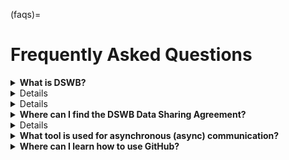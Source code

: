 (faqs)=
# Frequently Asked Questions 


<details>
<summary><b> What is DSWB? </b></summary>
<br>
The Data Science Without Borders (DSWB) community is an international initiative, funded by the Wellcome Trust and led by the African Population and Health Research Centre (APHRC).
<br> More details about the project can be found on our website <a href="https://dswb.africa/"> here <a/>. You can find out about how we work and other processes within the community on our Ways of Working handbook, <a href="https://aphrc-dswb.github.io/dswb-open-science-capacity-wg/"> here <a/>. 
</details>

<details>
<summary><b> Where can I learn about the way the community works? </b></summary>
<br>
You can find out about how we work and other processes within the community on our Ways of Working handbook, <a href="https://aphrc-dswb.github.io/dswb-open-science-capacity-wg/"> here <a/>. 
</details>

<details>
<summary><b> What is the organizational structure of DSWB? </b></summary>
<br>
Learn about our various consortia members and the project structure on our <a href="https://aphrc-dswb.github.io/dswb-open-science-capacity-wg/consortia-members"> Ways of Working Handbook <a/>.
</details>

<details>
<summary><b> Where can I find the DSWB Data Sharing Agreement?  </b></summary>
<br>
The DSWB data sharing agreement is available here - [Add link once publicly available.]
</details>

<details>
<summary><b> How can I join your meetings?  </b></summary>
<br>
The DSWB community has a publicly available calendar. Please add the community calendar to yours using <a href="https://bit.ly/dswb-community-calendar"> this link </a>. 
<br>
You can find out more about our meetings, <a href="https://aphrc-dswb.github.io/dswb-open-science-capacity-wg/dswb-meetings"> here </a>.
</details>

<details>
<summary><b> What tool is used for asynchronous (async) communication? </b></summary>
<br>
Our community uses Discord for asynchronous conversations and to keep up with discussions. If you would like to be a part of the community, please send a message to Precious (precious@osponow.com).
<br>
You can learn about how to use Discord in <a href="https://aphrc-dswb.github.io/dswb-open-science-capacity-wg/discord"> this chapter </a> in the Ways of Working document. 
</details>

<details>
<summary><b> Where can I learn how to use GitHub? </b></summary>
<br>
Please learn how to use GitHub on this <a href="https://aphrc-dswb.github.io/dswb-open-science-capacity-wg/github"> page </a>. 
<br>
We have a repository dedicated to exploring GitHub by doing so on our community GitHub page. Feel free to experiment and practice your learning of GitHub with this exercise <a href="https://github.com/aphrc-dswb/dswb-workshops"> here </a>. 
<br>
Feel free to break things on that repo, as you learn, we are here to support and guide you!
</details>
